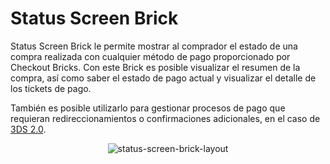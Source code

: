 # Status Screen Brick

Status Screen Brick le permite mostrar al comprador el estado de una compra realizada con cualquier método de pago proporcionado por Checkout Bricks. Con este Brick es posible visualizar el resumen de la compra, así como saber el estado de pago actual y visualizar el detalle de los tickets de pago.

También es posible utilizarlo para gestionar procesos de pago que requieran redireccionamientos o confirmaciones adicionales, en el caso de [3DS 2.0](/developers/es/docs/checkout-bricks/how-tos/improve-payment-approval/3ds).

<center>

![status-screen-brick-layout](checkout-bricks/status-screen-brick-layout-es.gif)

</center>
